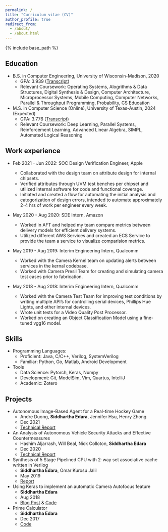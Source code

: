 ```yaml
---
permalink: /
title: "Curriculum vitae (CV)"
author_profile: true
redirect_from: 
  - /about/
  - /about.html
---
```


{% include base_path %}
  
Education
------
* B.S. in Computer Engineering, University of Wisconsin-Madison, 2020
  * GPA: 3.939 ([Transcript](https://sedara26.github.io/files/UW_Official_Transcript.pdf))
  * Relevant Coursework: Operating Systems, Alogrithms & Data Structures, Digital Synthesis & Design, Computer Architecture, Microprocessor Systems, Mobile Computing, Computer Networks, Parallel & Throughput Programming, Probability, CS Education
* M.S. in Computer Science (Online), University of Texas-Austin, 2024 (Expected)
  * GPA: 3.776 ([Transcript](https://sedara26.github.io/files/University_of_Texas_Academic_Summary.pdf))
  * Relevant Coursework: Deep Learning, Parallel Systems, Reinforcement Learning, Advanced Linear Algebra, SIMPL, Automated Logical Reasoning

Work experience
------
* Feb 2021 - Jun 2022: SOC Design Verification Engineer, Apple
  * Collaborated with the design team on attribute design for internal chipsets.
  * Verified attributes through UVM test benches per chipset and utilized internal software for code and functional coverage.
  * Initiated and created a flow for automating the initial analysis and categorization of design errors, intended to automate approximately 2-4 hrs of work per engineer every week.

* May 2020 - Aug 2020: SDE Intern, Amazon
  * Worked in AFT and helped my team compare metrics between delivery models for efficient delivery systems.
  * Utilized different AWS Services and created an ECS Service to provide the team a service to visualize comparision metrics.
 
* May 2019 - Aug 2019: Interim Engineering Intern, Qualcomm
  * Worked with the Camera Kernel team on updating alerts between services in the kernal codebase.
  * Worked with Camera Presil Team for creating and simulating camera test cases prior to fabrication.

* May 2018 - Aug 2018: Interim Engineering Intern, Qualcomm
  * Worked with the Camera Test Team for improving test conditions by writing multiple API’s for controlling serial devices, Phillips Hue Lights, and other internal devices.
  * Wrote unit tests for a Video Quality Post Processor.
  * Worked on creating an Object Classification Model using a fine-tuned vgg16 model.
  
Skills
------
* Programming Languages:
  * Proficient: Java, C/C++, Verilog, SystemVerilog
  * Familiar: Python, Go, Matlab, Android Development
* Tools
  * Data Science: Pytorch, Keras, Numpy
  * Development: Git, ModelSim, Vim, Quartus, IntelliJ
  * Academic: Zotero

Projects
------
* Autonomous Image-Based Agent for a Real-time Hockey Game
  * Andre Duong, **Siddhartha Edara**, Jennifer Hsu, Henry Zhong
  * Dec 2021
  * [Technical Report](https://sedara26.github.io/files/Group1FinalProjectReport.pdf)
* An Analysis of Autonomous Vehicle Security Attacks and Effective Countermeasures
  * Hashim Aljarrash, Will Beal, Nick Colloton, **Siddhartha Edara**
  * Dec 2020
  * [Technical Report](https://sedara26.github.io/files/AVReport.pdf)
* Synthesis of 5 Stage Pipelined CPU with 2-way set associative cache written in Verilog
  * **Siddhartha Edara**, Omar Kurosu Jalil
  * May 2019
  * [Report](https://sedara26.github.io/files/ECE552_FinalReport.pdf)
* Using Keras to implement an automatic Camera Autofocus feature
  * **Siddhartha Edara**
  * Aug 2018
  * [Blog Post](https://medium.com/@sedara/how-the-camera-autofocus-feature-works-in-digital-smartphones-8382d511996c) & [Code](https://github.com/sedara0218/camera_autofocus)
* Prime Calculator
  * **Siddhartha Edara**
  * Dec 2017
  * [Code](https://github.com/sedara0218/prime_project_java)
